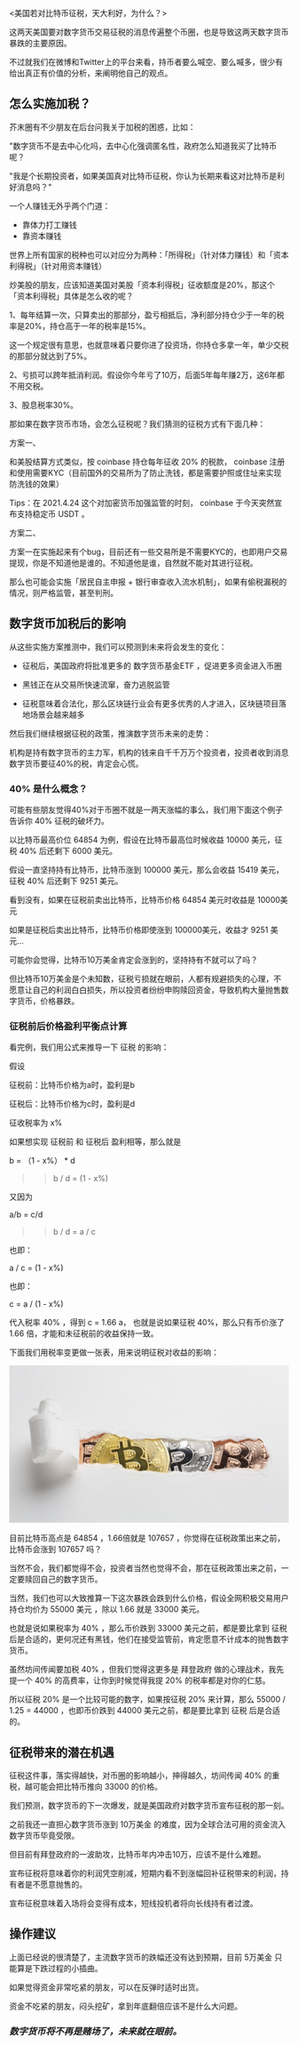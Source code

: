 <美国若对比特币征税，天大利好，为什么？>

这两天美国要对数字货币交易征税的消息传遍整个币圈，也是导致这两天数字货币暴跌的主要原因。

不过就我们在微博和Twitter上的平台来看，持币者要么喊空、要么喊多，很少有给出真正有价值的分析，来阐明他自己的观点。

## 怎么实施加税？

芥末圈有不少朋友在后台问我关于加税的困惑，比如：

"数字货币不是去中心化吗，去中心化强调匿名性，政府怎么知道我买了比特币呢？

"我是个长期投资者，如果美国真对比特币征税，你认为长期来看这对比特币是利好消息吗？"

一个人赚钱无外乎两个门道：

- 靠体力打工赚钱
- 靠资本赚钱

世界上所有国家的税种也可以对应分为两种：「所得税」（针对体力赚钱）和「资本利得税」（针对用资本赚钱）

炒美股的朋友，应该知道美国对美股「资本利得税」征收额度是20%，那这个「资本利得税」具体是怎么收的呢？

1、每年结算一次，只算卖出的那部分，盈亏相抵后，净利部分持仓少于一年的税率是20%，持仓高于一年的税率是15%。

这一个规定很有意思，也就意味着只要你进了投资场，你持仓多拿一年，单少交税的那部分就达到了5%。

2、亏损可以跨年抵消利润。假设你今年亏了10万，后面5年每年赚2万，这6年都不用交税。

3、股息税率30%。

那如果在数字货币市场，会怎么征税呢？我们猜测的征税方式有下面几种：

方案一、

和美股结算方式类似，按 coinbase 持仓每年征收 20% 的税款， coinbase 注册和使用需要KYC（目前国外的交易所为了防止洗钱，都是需要护照或住址来实现防洗钱的效果）

Tips：在 2021.4.24 这个对加密货币加强监管的时刻， coinbase 于今天突然宣布支持稳定币 USDT 。

方案二、

方案一在实施起来有个bug，目前还有一些交易所是不需要KYC的，也即用户交易提现，你是不知道他是谁的。不知道他是谁，自然就不能对其进行征税。

那么也可能会实施「居民自主申报 + 银行审查收入流水机制」，如果有偷税漏税的情况，则严格监管，甚至判刑。

## 数字货币加税后的影响

从这些实施方案推测中，我们可以预测到未来将会发生的变化：

- 征税后，美国政府将批准更多的 数字货币基金ETF ，促进更多资金进入币圈

- 黑钱正在从交易所快速流窜，奋力逃脱监管

- 征税意味着合法化，那么区块链行业会有更多优秀的人才进入，区块链项目落地场景会越来越多

然后我们继续根据征税的政策，推演数字货币未来的走势：

机构是持有数字货币的主力军，机构的钱来自千千万万个投资者，投资者收到消息数字货币要征40%的税，肯定会心慌。

### 40% 是什么概念？ 

可能有些朋友觉得40%对于币圈不就是一两天涨幅的事么，我们用下面这个例子告诉你 40% 征税的破坏力。

以比特币最高价位 64854 为例，假设在比特币最高位时候收益 10000 美元，征税 40% 后还剩下 6000 美元。

假设一直坚持持有比特币，比特币涨到 100000 美元，那么会收益 15419 美元，征税 40% 后还剩下 9251 美元。

看到没有，如果在征税前卖出比特币，比特币价格 64854 美元时收益是 10000美元

如果是征税后卖出比特币，比特币价格即使涨到 100000美元，收益才 9251 美元...

可能你会觉得，比特币10万美金肯定会涨到的，坚持持有不就可以了吗？

但比特币10万美金是个未知数，征税亏损就在眼前，人都有规避损失的心理，不愿意让自己的利润白白损失，所以投资者纷纷申购赎回资金，导致机构大量抛售数字货币，价格暴跌。

### 征税前后价格盈利平衡点计算

看完例，我们用公式来推导一下 征税 的影响：

假设

征税前：比特币价格为a时，盈利是b

征税后：比特币价格为c时，盈利是d

征收税率为 x%

如果想实现 征税前 和 征税后 盈利相等，那么就是

b = （1 - x%） * d

>> b / d = (1 - x%)

又因为

a/b = c/d

>> b / d = a / c

也即：

a / c = (1 - x%)

也即：

c = a / (1 - x%)

代入税率 40% ，得到 c = 1.66 a， 也就是说如果征税 40%，那么只有币价涨了 1.66 倍，才能和未征税前的收益保持一致。

下面我们用税率变更做一张表，用来说明征税对收益的影响：

![](/assets/bitman_dump.png)

目前比特币高点是 64854 ，1.66倍就是 107657 ，你觉得在征税政策出来之前，比特币会涨到 107657 吗？

当然不会，我们都觉得不会，投资者当然也觉得不会，那在征税政策出来之前，一定要赎回自己的数字货币。

当然，我们也可以大致推算一下这次暴跌会跌到什么价格，假设全网积极交易用户持仓均价为 55000 美元 ，除以 1.66 就是 33000 美元。

也就是说如果税率为 40% ，那么币价跌到 33000 美元之前，都是要比拿到 征税 后是合适的，更何况还有黑钱，他们在接受监管前，肯定愿意不计成本的抛售数字货币。

虽然坊间传闻要加税 40% ，但我们觉得这更多是 拜登政府 做的心理战术，我先提一个 40% 的高费率，让你到时候觉得我提 20% 的税率都是对你的仁慈。

所以征税 20% 是一个比较可能的数字，如果按征税 20% 来计算，那么 55000 / 1.25 = 44000 ，也即币价跌到 44000 美元之前，都是要比拿到 征税 后是合适的。

## 征税带来的潜在机遇

征税这件事，落实得越快，对币圈的影响越小，抻得越久，坊间传闻 40% 的重税，越可能会把比特币推向 33000 的价格。

我们预测，数字货币的下一次爆发，就是美国政府对数字货币宣布征税的那一刻。

之前我还一直担心数字货币涨到 10万美金 的难度，因为全球合法可用的资金流入数字货币毕竟受限。

但目前有拜登政府的一波助攻，比特币年内冲击10万，应该不是什么难题。

宣布征税将意味着你的利润凭空削减，短期内看不到涨幅回补征税带来的利润，持有者是不愿意抛售的。

宣布征税意味着入场将会变得有成本，短线投机者将向长线持有者过渡。

## 操作建议

上面已经说的很清楚了，主流数字货币的跌幅还没有达到预期，目前 5万美金 只能算是下跌过程的小插曲。

如果觉得资金非常吃紧的朋友，可以在反弹时适时出货。

资金不吃紧的朋友，闷头挖矿，拿到年底翻倍应该不是什么大问题。


### *数字货币将不再是赌场了，未来就在眼前。*
